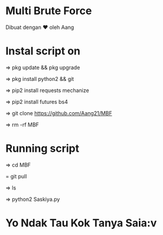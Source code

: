 # Multi Brute Force
 Dibuat dengan ♥️ oleh Aang










# Instal script on
=> pkg update && pkg upgrade

=> pkg install python2 && git

=> pip2 install requests mechanize

=> pip2 install futures bs4

=> git clone https://github.com/Aang21/MBF

=> rm -rf MBF

# Running script

=> cd MBF

= git pull

=> ls

=> python2 Saskiya.py

# Yo Ndak Tau Kok Tanya Saia:v
